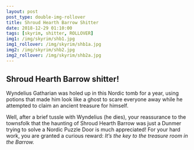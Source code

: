 ```yaml
---
layout: post
post_type: double-img-rollover
title: Shroud Hearth Barrow Shitter
date: 2018-12-29 01:10:00
tags: [skyrim, shitter, ROLLOVER]
img1: /img/skyrim/shb1.jpg
img1_rollover: /img/skyrim/shb1a.jpg
img2: /img/skyrim/shb2.jpg
img2_rollover: /img/skyrim/shb2a.jpg
---
```

## Shroud Hearth Barrow shitter!

Wyndelius Gatharian was holed up in this Nordic tomb for a year, using potions that made him look like a ghost to scare everyone away while he attempted to claim an ancient treasure for himself.

Well, after a brief tussle with Wyndelius (he dies), your reassurance to the townsfolk that the haunting of Shroud Hearth Barrow was just a Dunmer trying to solve a Nordic Puzzle Door is much appreciated! For your hard work, you are granted a curious reward: *It’s the key to the treasure room in the Barrow.*
